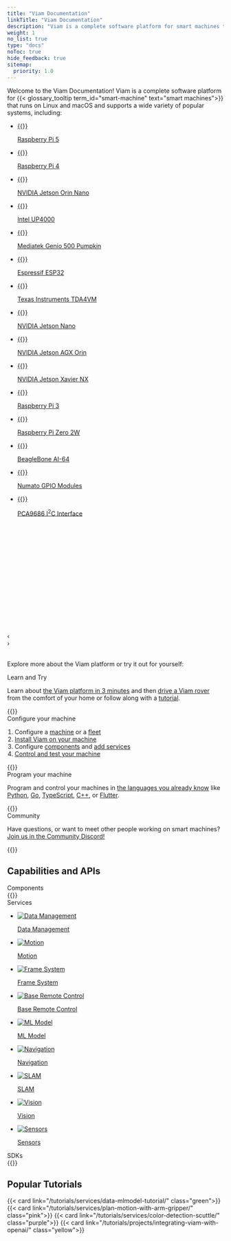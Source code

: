 ```yaml
---
title: "Viam Documentation"
linkTitle: "Viam Documentation"
description: "Viam is a complete software platform for smart machines that runs on any 64-bit Linux OS and macOS."
weight: 1
no_list: true
type: "docs"
noToc: true
hide_feedback: true
sitemap:
  priority: 1.0
---
```


<div class="max-page">
  <p>
    Welcome to the Viam Documentation!
    Viam is a complete software platform for {{< glossary_tooltip term_id="smart-machine" text="smart machines">}} that runs on Linux and macOS and supports a wide variety of popular systems, including:
  </p>
</div>

<div id="board-carousel" class="carousel max-page">
  <ul tabindex="0">
  <li id="c0_slide1">
      <a href="get-started/installation/prepare/rpi-setup/">
        {{<imgproc src="get-started/installation/thumbnails/raspberry-pi-5-8gb.png" resize="148x120" declaredimensions=true alt="Raspberry Pi 5">}}
        <p>Raspberry Pi 5</p>
      </a>
    </li>
    <li id="c1_slide1">
      <a href="get-started/installation/prepare/rpi-setup/">
        {{<imgproc src="get-started/installation/thumbnails/raspberry-pi-4-b-2gb.png" resize="148x120" declaredimensions=true alt="Raspberry Pi 4b">}}
        <p>Raspberry Pi 4</p>
      </a>
    </li>
    <li id="c1_slide2">
      <a href="get-started/installation/prepare/jetson-nano-setup/">
        {{<imgproc src="get-started/installation/thumbnails/jetson-orin-nano.jpeg" resize="148x120" declaredimensions=true alt="NVIDIA Jetson Orin Nano">}}
        <p>NVIDIA Jetson Orin Nano</p>
      </a>
    </li>
    <li id="c1_slide3">
      <a href="components/board/upboard/">
        {{<imgproc src="get-started/installation/thumbnails/up_4000.png" resize="148x120" declaredimensions=true alt="Intel Up board 4000">}}
        <p>Intel UP4000</p>
      </a>
    </li>
    <li id="c1_slide4">
      <a href="get-started/installation/prepare/pumpkin/">
        {{<imgproc src="get-started/installation/thumbnails/pumpkin.png" resize="148x120" declaredimensions=true alt="Mediatek genio 500 pumpkin">}}
        <p>Mediatek Genio 500 Pumpkin</p>
      </a>
    </li>
    <li id="c1_slide5">
      <a href="/build/micro-rdk/">
        {{<imgproc src="get-started/installation/thumbnails/esp32-espressif.png" resize="148x120" declaredimensions=true alt="E S P 32 - espressif">}}
        <p>Espressif ESP32</p>
      </a>
    </li>
    <li id="c1_slide6">
      <a href="get-started/installation/prepare/sk-tda4vm/">
        {{<imgproc src="get-started/installation/thumbnails/tda4vm.png" resize="148x120" declaredimensions=true alt="S K - T D A 4 V M">}}
        <p>Texas Instruments TDA4VM</p>
      </a>
    </li>
    <li id="c1_slide7">
      <a href="get-started/installation/prepare/jetson-nano-setup/">
        {{<imgproc src="get-started/installation/thumbnails/jetson-nano-dev-kit.png" resize="148x120" declaredimensions=true alt="NVIDIA Jetson Nano">}}
        <p>NVIDIA Jetson Nano</p>
      </a>
    </li>
    <li id="c1_slide8">
      <a href="get-started/installation/prepare/jetson-agx-orin-setup/">
        {{<imgproc src="get-started/installation/thumbnails/jetson-agx-orin-dev-kit.png" alt="Jetson A G X Orin Developer Kit" resize="148x120" declaredimensions=true >}}
        <p>NVIDIA Jetson AGX Orin</p>
      </a>
    </li>
    <li id="c1_slide9">
      <a href="components/board/jetson/">
        {{<imgproc src="get-started/installation/thumbnails/jetson-xavier.png" alt="Jetson Xavier NX Dev Kit" resize="148x120" declaredimensions=true >}}
        <p>NVIDIA Jetson Xavier NX</p>
      </a>
    </li>
    <li id="c1_slide10">
      <a href="get-started/installation/prepare/rpi-setup/">
        {{<imgproc src="get-started/installation/thumbnails/rpi-3.png" alt="Raspberry Pi 3" resize="148x120" declaredimensions=true >}}
        <p>Raspberry Pi 3</p>
      </a>
    </li>
    <li id="c1_slide11">
      <a href="get-started/installation/prepare/rpi-setup/">
        {{<imgproc src="get-started/installation/thumbnails/raspberry-pi-zero-2w.png" alt="Raspberry Pi" resize="148x120" declaredimensions=true >}}
        <p>Raspberry Pi Zero 2W</p>
      </a>
    </li>
    <li id="c1_slide12">
      <a href="get-started/installation/prepare/beaglebone-setup/">
        {{<imgproc src="get-started/installation/thumbnails/beaglebone.png" resize="148x120" declaredimensions=true alt="BeagleBone A I-64">}}
        <p>BeagleBone AI-64</p>
      </a>
    </li>
    <li id="c1_slide13">
      <a href="components/board/numato/">
        {{<imgproc src="get-started/installation/thumbnails/numato.png" alt="Numato GPIO Modules" resize="148x120" declaredimensions=true >}}
        <p>Numato GPIO Modules</p>
      </a>
    </li>
    <li id="c1_slide14">
      <a href="components/board/pca9685/">
        {{<imgproc src="get-started/installation/thumbnails/pca9685.png" alt="P C A 9685 I 2 C Interface" resize="148x120" declaredimensions=true >}}
        <p>PCA9686 I<sup>2</sup>C Interface</p>
      </a>
    </li>
  </ul>
  <ol style="visibility: hidden" aria-hidden="true">
    <li><a href="#c1_slide1">Raspberry Pi 4</a></li>
    <li><a href="#c1_slide2">NVIDIA Jetson Orin Nano</a></li>
    <li><a href="#c1_slide3">Intel UP4000</a></li>
    <li><a href="#c1_slide4">Mediatek Genio 500 Pumpkin</a></li>
    <li><a href="#c1_slide5">Espressif ESP32</a></li>
    <li><a href="#c1_slide6">Texas Instruments TDA4VM</a></li>
    <li><a href="#c1_slide7">NVIDIA Jetson Nano</a></li>
    <li><a href="#c1_slide8">NVIDIA Jetson AGX Orin</a></li>
    <li><a href="#c1_slide9">NVIDIA Jetson Xavier NX</a></li>
    <li><a href="#c1_slide10">Raspberry Pi 3</a></li>
    <li><a href="#c1_slide11">Raspberry Pi Zero 2W</a></li>
    <li><a href="#c1_slide12">BeagleBone AI-64</a></li>
    <li><a href="#c1_slide13">Numato GPIO Modules</a></li>
    <li><a href="#c1_slide14">PCA9686 I<sup>2</sup>C Interface</a></li>
  </ol>
  <div class="prev" style="display: block">‹</div>
  <div class="next" style="display: block">›</div>
</div>
<br>

<div class="max-page">
  <p>
    Explore more about the Viam platform or try it out for yourself:
  </p>
</div>

<div class="cards max-page">
  <div class="row">
      <div class="col hover-card landing yellow">
        <div>
          <div>Learn and Try</div>
          <p style="text-align: left;">
            Learn about <a href="/get-started/viam/">the Viam platform in 3 minutes</a> and then
            <a href="get-started/try-viam/">drive a Viam rover</a> from the comfort of your home or follow along with a <a href="tutorials/"> tutorial</a>.</p>
        </div>
        {{<gif webm_src="/rover.webm" mp4_src="/rover.mp4" alt="A Viam Rover moving about">}}
      </div>
      <div class="col hover-card landing purple">
        <div>
          <div>Configure your machine</div>
          <div style="text-align: left">
            <ol style="padding-inline-start: 1.1rem">
              <li>Configure a <a href="build/configure/"> machine</a> or a <a href="fleet/">fleet</a></li>
              <li><a href="get-started/installation/">Install Viam on your machine</a></li>
              <li>Configure <a href="components/">components</a> and <a href="services/">add services</a></li>
              <li><a href="fleet/machines/#control">Control and test your machine</a></li>
            </ol>
          </div>
        </div>
        {{<gif webm_src="/blink.webm" mp4_src="/blink.mp4" alt="A blinking L.E.D. connected to a Raspberry Pi">}}
      </div>
      <div class="col hover-card landing teal">
        <div>
          <div>Program your machine</div>
          <p style="text-align: left;">
            Program and control your machines in <a href="/build/program/apis/"> the languages you already know</a> like <a href="https://python.viam.dev/">Python</a>, <a href="https://pkg.go.dev/go.viam.com/rdk">Go</a>, <a href="https://ts.viam.dev/">TypeScript</a>, <a href="https://cpp.viam.dev/" target="_blank">C++</a>, or <a href="https://flutter.viam.dev/" target="_blank">Flutter</a>.
          </p>
        </div>
        <div class="hover-card-img">
          {{<imgproc src="/general/code.png" alt="Robot code" resize="400x" >}}
        </div>
      </div>
      <div class="col hover-card landing pink">
        <div>
          <div>Community</div>
          <p style="text-align: left;">Have questions, or want to meet other people working on smart machines? <a href="https://discord.gg/viam">Join us in the Community Discord!</a></p>
        </div>
        {{<gif webm_src="/heart.webm" mp4_src="/heart.mp4" alt="A robot drawing a heart">}}
      </div>
    </div>
</div>

<h2>Capabilities and APIs</h2>

<div class="cards max-page">
  <div class="row">
    <div class="col sectionlist">
        <div>
        <div>Components</div>
        {{<sectionlist section="/components/">}}
        </div>
    </div>
    <div class="col sectionlist">
<div><div>Services</div><ul class="sectionlist"><li><a href="data/" title="Data Management Service"><div><picture><img src="services/icons/data-capture.svg" width="/services/icons/data-capture" height="/services/icons/data-capture" alt="Data Management" loading="lazy"></picture><p>Data Management</p></div></a></li></ul><ul class="sectionlist"><li><a href="mobility/motion/" title="Motion Service"><div><picture><img src="services/icons/motion.svg" width="/services/icons/motion" height="/services/icons/motion" alt="Motion" loading="lazy"></picture><p>Motion</p></div></a></li></ul><ul class="sectionlist"><li><a href="mobility/frame-system/" title="The Robot Frame System"><div><picture><img src="services/icons/frame-system.svg" width="/services/icons/frame-system" height="/services/icons/frame-system" alt="Frame System" loading="lazy"></picture><p>Frame System</p></div></a></li></ul><ul class="sectionlist"><li><a href="mobility/base-rc/" title="Base Remote Control Service"><div><picture><img src="services/icons/base-rc.svg" width="/services/icons/base-rc" height="/services/icons/base-rc" alt="Base Remote Control" loading="lazy"></picture><p>Base Remote Control</p></div></a></li></ul><ul class="sectionlist"><li><a href="ml/" title="ML Model Service"><div><picture><img src="services/icons/ml.svg" width="/services/icons/ml" height="/services/icons/ml" alt="ML Model" loading="lazy"></picture><p>ML Model</p></div></a></li></ul><ul class="sectionlist"><li><a href="mobility/navigation/" title="The Navigation Service"><div><picture><img src="services/icons/navigation.svg" width="/services/icons/navigation" height="/services/icons/navigation" alt="Navigation" loading="lazy"></picture><p>Navigation</p></div></a></li></ul><ul class="sectionlist"><li><a href="mobility/slam/" title="SLAM Service"><div><picture><img src="services/icons/slam.svg" width="/services/icons/slam" height="/services/icons/slam" alt="SLAM" loading="lazy"></picture><p>SLAM</p></div></a></li></ul><ul class="sectionlist"><li><a href="ml/vision/" title="Vision Service"><div><picture><img src="services/icons/vision.svg" width="/services/icons/vision" height="/services/icons/vision" alt="Vision" loading="lazy"></picture><p>Vision</p></div></a></li></ul><ul class="sectionlist"><li><a href="mobility/sensors/" title="Sensors Service"><div><picture><img src="services/icons/sensor.svg" width="/services/icons/sensor" height="/services/icons/sensor" alt="Sensors" loading="lazy"></picture><p>Sensors</p></div></a></li></ul></div>
    </div>
    <div class="col sectionlist">
        <div>
        <div>SDKs</div>
        {{<sectionlist section="/sdks">}}
        </div>
    </div>
  </div>
</div>

<h2>Popular Tutorials</h2>

<div class="cards max-page">
  <div class="row">
    {{< card link="/tutorials/services/data-mlmodel-tutorial/" class="green">}}
    {{< card link="/tutorials/services/plan-motion-with-arm-gripper/" class="pink">}}
    {{< card link="/tutorials/services/color-detection-scuttle/" class="purple">}}
    {{< card link="/tutorials/projects/integrating-viam-with-openai/" class="yellow">}}
  </div>
</div>

